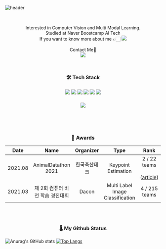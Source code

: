 ![header](https://capsule-render.vercel.app/api?type=waving&color=timeGradient&height=300&section=header&text=Hi,%20I'm%20Jaesub👋&fontSize=45&animation=fadeIn)

<p align='center'>
  <br> 
  <br> Interested in Computer Vision and Multi Modal Learning.
  <br> Studied at Naver Boostcamp AI Tech
  <br> If you want to know more about me 👉🏻 <a href=https://velog.io/@shjas94><img src="https://img.shields.io/badge/Blog-000000?style=flat&logo=Vector-logo-zone&logoColor=white"/></a>
  <br><br>Contact Me📩
  <br> <a href="mailto:shjas94@outlook.kr"><img src=https://img.shields.io/badge/Outlook-0078D4?&style=flat-square&logo=Microsoft-Outlook&logocolor=white/></a>
</p>
<p align='center'>
<br>

<h3 align='center'>🛠 Tech Stack</h3>

  <h3 align='center'><img src="https://img.shields.io/badge/Python-3766AB?style=flat&logo=Python&logoColor=white">
  <img src="https://img.shields.io/badge/Pytorch-FF3232?style=flat&logo=Pytorch&logoColor=white">
  <img src="https://img.shields.io/badge/Tensorflow-FF6F00?style=flat&logo=Tensorflow&logoColor=white">
  <img src="https://img.shields.io/badge/scikit learn-F7931E?style=flat&logo=scikit-learn&logoColor=white">
  <img src="https://img.shields.io/badge/Numpy-1E8449?style=flat&logo=Numpy&logoColor=white">
  <img src="https://img.shields.io/badge/Pandas-FF8C0A?style=flat&logo=Pandas&logoColor=white"> 
  </h3>
  <h3 align='center'>
  <img src="https://img.shields.io/badge/OpenCV-5C3EE8?style=flat&logo=OpenCV&logoColor=white"> 
</h3>
</br>
</p>

<br>
<h3 align='center'>🥇 Awards</h3>

|  Date   |               Name               |  Organizer   |               Type               |                                               Rank                                                |
| :-----: | :------------------------------: | :----------: | :------------------------------: | :-----------------------------------------------------------------------------------------------: |
| 2021.08 |       AnimalDatathon 2021        | 한국축산테크 |       Keypoint Estimation        | 2 / 22 teams</br></br>([article](http://www.lamb.international/news/articleView.html?idxno=1672)) |
| 2021.03 | 제 2회 컴퓨터 비전 학습 경진대회 |    Dacon     | Multi Label Image Classification |                                           4 / 215 teams                                           |

</br>

</br>

<h3 align="center">🌡 My Github Status</h3>

<div align="center>

[![Anurag's GitHub stats](https://github-readme-stats.vercel.app/api?username=shjas94&hide_title=true&show_icons=true&include_all_commits=true&disable_animations=False&theme=material-palenight)](https://github.com/anuraghazra/github-readme-stats)
[![Top Langs](https://github-readme-stats.vercel.app/api/top-langs/?username=shjas94&layout=compact&theme=material-palenight)](https://github.com/anuraghazra/github-readme-stats)

</div>
